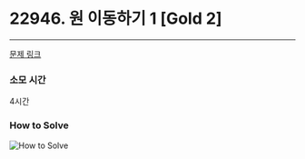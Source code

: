 # 22946. 원 이동하기 1 [Gold 2]
---
[문제 링크](https://www.acmicpc.net/problem/22946)

### 소모 시간
4시간

### How to Solve
![How to Solve](http://www.junhyoung.info/wp-content/uploads/2024/07/1325.howToSolve.jpg)
